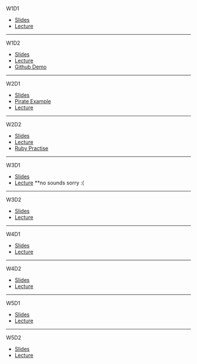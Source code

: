 W1D1
* [Slides](https://docs.google.com/presentation/d/1mWU6LHb0tyHSunWr7ujB0h9idokhi78Wx6EcmYtqp8g/edit)
* [Lecture](https://www.dropbox.com/s/v09iz8kn5rz2u3b/ptwebvic-w1d1.mov?dl=0)
---
W1D2
* [Slides](https://docs.google.com/presentation/d/1gduf2WhFFJJXfCN-gBaYZmbAgk8vpBmmA7nboUwu4qI/edit?usp=sharing)
* [Lecture](https://drive.google.com/open?id=0BxUM5SEUXAAuMEVuaEgxS2ZZOUE)
* [Github Demo](https://drive.google.com/open?id=0BxUM5SEUXAAuVHY1cm1jZzBsN0k)
---
W2D1
* [Slides](https://docs.google.com/presentation/d/1WbGzQHEzyG_QZ3VnVmXiSva0CVm360gRbjWMO0pDRGw/edit?usp=sharing)
* [Pirate Example](https://gist.github.com/jenreiher/c035fc5af0b36c7b9abb9e58850f1981)
* [Lecture](https://drive.google.com/file/d/0BxUM5SEUXAAuYm0wRmVfNGlTVG8/view?usp=sharing)
---
W2D2
* [Slides](https://docs.google.com/presentation/d/1UCevu3iz6iDO78C2T01wTQqO8g2xMiN2CYKdz10RJto/edit)
* [Lecture](https://drive.google.com/file/d/0BxUM5SEUXAAuV0VIYTVTemR3T3M/view?usp=sharing)
* [Ruby Practise](https://drive.google.com/file/d/0BxUM5SEUXAAub3BYM0F4d3pzaDA/view?usp=sharing)
---
W3D1
* [Slides](https://docs.google.com/presentation/d/1RCiNElZY4V04FHuBjnJ_ULFpVnIlzXlbtL1v-G9j6-k/edit?usp=sharing)
* [Lecture](https://drive.google.com/file/d/0BxUM5SEUXAAubV9kTFFCS2V0Q28/view?usp=sharing)   **no sounds sorry :(

---
W3D2
* [Slides](https://docs.google.com/presentation/d/1TKy3WECFC8pPBKonw0psbncaIzjPcJzOQOWYUse7UO0/edit?usp=sharing)
* [Lecture](https://drive.google.com/file/d/0BxUM5SEUXAAuMXM0R05oaVdreFE/view?usp=sharing)

---
W4D1
* [Slides](https://docs.google.com/presentation/d/1-fvTzbD7iuYAV3ROkL71ZatYzPlixGK_FW1Il08Jsa4/edit#slide=id.gd2bdd4696_0_31)
* [Lecture](https://drive.google.com/file/d/0B-LChpStrnjvM0trM3RoMktPazA/view?usp=sharing)

---
W4D2
* [Slides](https://docs.google.com/presentation/d/18gCwhowB3moeRRNgdg_RhLz7vbmnaxRBBWmx8ZK1Tts/edit?usp=sharing)
* [Lecture](https://drive.google.com/open?id=0BxUM5SEUXAAuXzU1UkdPdWlDckk)

___
W5D1
* [Slides](https://docs.google.com/presentation/d/1CKmmHiKLe6sZkqOrmBj788aflXLHBHUsNyWWOHXY4Do/edit?usp=sharing)
* [Lecture](https://drive.google.com/open?id=0BxUM5SEUXAAuZHJ3YWpYd3g2ZFE)

___
W5D2
* [Slides](https://docs.google.com/presentation/d/1FCoiLbKrZdLvNZGEgWtPMcwHV3pachBRcgNUL3JLzJQ/edit#slide=id.g712253c87_0_4)
* [Lecture](https://drive.google.com/file/d/0BxUM5SEUXAAuempCOXBVNnFDcTQ/view?usp=sharing)
